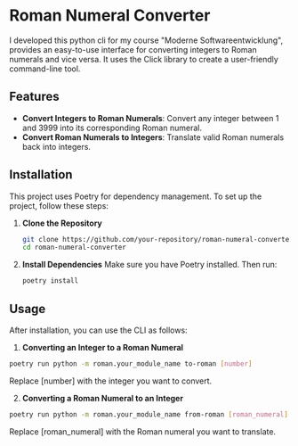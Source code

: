 # Roman Numeral Converter

I developed this python cli for my course "Moderne Softwareentwicklung", provides an easy-to-use interface for converting integers to Roman numerals and vice versa. It uses the Click library to create a user-friendly command-line tool.

## Features

- **Convert Integers to Roman Numerals**: Convert any integer between 1 and 3999 into its corresponding Roman numeral.
- **Convert Roman Numerals to Integers**: Translate valid Roman numerals back into integers.

## Installation

This project uses Poetry for dependency management. To set up the project, follow these steps:

1. **Clone the Repository**

   ```bash
   git clone https://github.com/your-repository/roman-numeral-converter.git
   cd roman-numeral-converter
   ```
2. **Install Dependencies**
    Make sure you have Poetry installed. Then run:
    ```bash
    poetry install
    ```
## Usage
After installation, you can use the CLI as follows:

1. **Converting an Integer to a Roman Numeral**

```bash
poetry run python -m roman.your_module_name to-roman [number]
```
Replace [number] with the integer you want to convert.

2. **Converting a Roman Numeral to an Integer**

```bash
poetry run python -m roman.your_module_name from-roman [roman_numeral]
```
Replace [roman_numeral] with the Roman numeral you want to translate.
